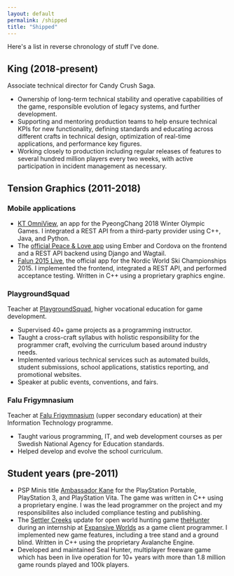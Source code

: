 ```yaml
---
layout: default
permalink: /shipped
title: "Shipped"
--- 
```


Here's a list in reverse chronology of stuff I've done.

## King (2018-present)

Associate technical director for Candy Crush Saga.

* Ownership of long-term technical stability and operative capabilities of
  the game, responsible evolution of legacy systems, and further development.
* Supporting and mentoring production teams to help ensure technical KPIs for
  new functionality, defining standards and educating across different crafts
  in technical design, optimization of real-time applications, and performance
  key figures.
* Working closely to production including regular releases of features to
  several hundred million players every two weeks, with active participation
  in incident management as necessary.

## Tension Graphics (2011-2018)

### Mobile applications

* [KT OmniView], an app for the PyeongChang 2018 Winter Olympic Games.
  I integrated a REST API from a third-party provider using C++,
  Java, and Python.
* The [official Peace & Love app][pnlapp] using Ember and Cordova on
  the frontend and a REST API backend using Django and Wagtail.
* [Falun 2015 Live], the official app for the Nordic World Ski
  Championships 2015. I implemented the frontend, integrated a REST API, and
  performed acceptance testing. Written in C++ using a proprietary
  graphics engine.

### PlaygroundSquad

Teacher at [PlaygroundSquad], higher vocational education for game development.

* Supervised 40+ game projects as a programming instructor.
* Taught a cross-craft syllabus with holistic responsibility for the programmer
  craft, evolving the curriculum based around industry needs.
* Implemented various technical services such as automated builds, student
  submissions, school applications, statistics reporting, and promotional
  websites.
* Speaker at public events, conventions, and fairs.

### Falu Frigymnasium

Teacher at [Falu Frigymnasium] (upper secondary education) at their
Information Technology programme.

* Taught various programming, IT, and web development courses as per Swedish
  National Agency for Education standards.
* Helped develop and evolve the school curriculum.

## Student years (pre-2011)

* PSP Minis title [Ambassador Kane] for the PlayStation Portable, PlayStation 3,
  and PlayStation Vita. The game was written in C++ using a proprietary engine.
  I was the lead programmer on the project and my responsibilites also included
  compliance testing and publishing.
* The [Settler Creeks] update for open world hunting game [theHunter]
  during an internship at [Expansive Worlds] as a game client programmer.
  I implemented new game features, including a tree stand and a ground blind.
  Written in C++ using the proprietary Avalanche Engine.
* Developed and maintained Seal Hunter, multiplayer freeware game which has
  been in live operation for 10+ years with more than 1.8 million game rounds
  played and 100k players.

[KT OmniView]: https://www.youtube.com/watch?v=yrcEPNEFf-Y
[pnlapp]: http://pnlapp.se/
[pnlapp_web]: http://pnlapp.se/app
[Falun 2015 Live]: https://www.youtube.com/watch?v=jYYx8jcba3k

[PlaygroundSquad]: https://playgroundsquad.com
[Falu Frigymnasium]: http://www.falufri.se

[Ambassador Kane]: https://www.playstation.com/en-gb/games/ambassador-kane-psp/
[Expansive Worlds]: https://avalanchestudios.com/divisions/expansive-worlds
[theHunter]: http://thehunter.com
[Settler Creeks]: http://thehunter.wikia.com/wiki/Settler_Creeks
